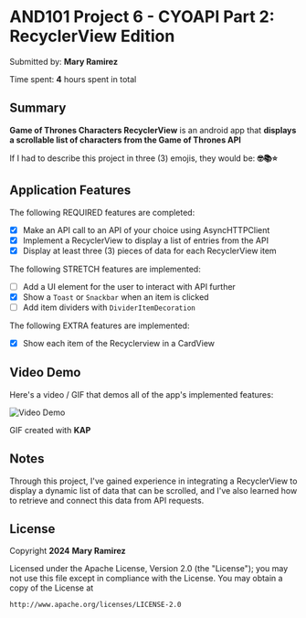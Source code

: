 <!-- (This is a comment) INSTRUCTIONS: Go through this page and fill out any **bolded** entries with their correct values.-->

# AND101 Project 6 - CYOAPI Part 2: RecyclerView Edition

Submitted by: **Mary Ramirez**

Time spent: **4** hours spent in total

## Summary

**Game of Thrones Characters RecyclerView** is an android app that **displays a scrollable list of characters from the Game of Thrones API**

If I had to describe this project in three (3) emojis, they would be: **🤓📚⭐**

## Application Features

<!-- (This is a comment) Please be sure to change the [ ] to [x] for any features you completed.  If a feature is not checked [x], you might miss the points for that item! -->

The following REQUIRED features are completed:

- [X] Make an API call to an API of your choice using AsyncHTTPClient
- [X] Implement a RecyclerView to display a list of entries from the API
- [X] Display at least three (3) pieces of data for each RecyclerView item

The following STRETCH features are implemented:

- [ ] Add a UI element for the user to interact with API further
- [X] Show a `Toast` or `Snackbar` when an item is clicked
- [ ] Add item dividers with `DividerItemDecoration`

The following EXTRA features are implemented:

- [X] Show each item of the Recyclerview in a CardView

## Video Demo

Here's a video / GIF that demos all of the app's implemented features:

<img src='GamesThronesRecyclerView.gif' title='Video Demo' width='' alt='Video Demo' />

GIF created with **KAP**

<!-- Recommended tools:
- [Kap](https://getkap.co/) for macOS
- [ScreenToGif](https://www.screentogif.com/) for Windows
- [peek](https://github.com/phw/peek) for Linux. -->

## Notes

Through this project, I've gained experience in integrating a RecyclerView to display a dynamic list of data that can be scrolled, and I've also learned how to retrieve and connect this data from API requests.

## License

Copyright **2024** **Mary Ramirez**

Licensed under the Apache License, Version 2.0 (the "License");
you may not use this file except in compliance with the License.
You may obtain a copy of the License at

    http://www.apache.org/licenses/LICENSE-2.0
